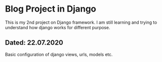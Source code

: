 # Blog Project in Django

This is my 2nd project on Django framework. I am still learning and trying to understand how django works for different purpose.

<h2>Dated: 22.07.2020</h2>
Basic configuration of django views, urls, models etc. 
